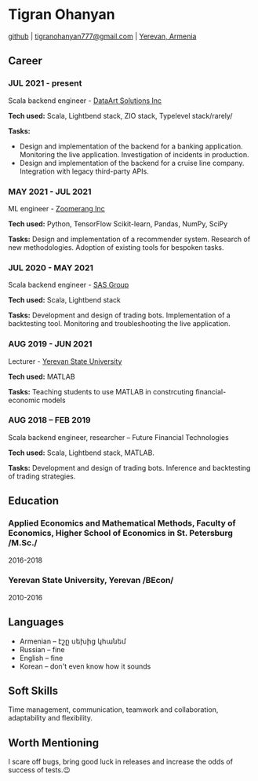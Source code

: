 # Tigran Ohanyan

[github](https://github.com/TigranOhanyan) |
[tigranohanyan777@gmail.com](mailto:tigranohanyan777@gmail.com) |
[Yerevan, Armenia](https://www.openstreetmap.org/relation/364087#map=12/40.1614/44.5259)

## Career

### JUL 2021 - present

Scala backend engineer - [DataArt Solutions Inc](www.dataart.com)

**Tech used:** Scala, Lightbend stack, ZIO stack, Typelevel stack/rarely/

**Tasks:** 
  - Design and implementation of the backend for a banking application. Monitoring the live application. Investigation of incidents in production.
  - Design and implementation of the backend for a cruise line company. Integration with legacy third-party APIs.


### MAY 2021 - JUL 2021

ML engineer - [Zoomerang Inc](https://zoomerang.app/)

**Tech used:** Python, TensorFlow Scikit-learn, Pandas, NumPy, SciPy

**Tasks:** Design and implementation of a recommender system. Research of new methodologies. Adoption of existing tools for bespoken tasks.

### JUL 2020 - MAY 2021

Scala backend engineer - [SAS Group](https://www.sasgroup.am/en/)

**Tech used:** Scala, Lightbend stack

**Tasks:** Development and design of trading bots. Implementation of a backtesting tool. Monitoring and troubleshooting the live application. 
  
### AUG 2019 - JUN 2021

Lecturer - [Yerevan State University](http://www.ysu.am/main/en)

**Tech used:** MATLAB

**Tasks:** Teaching students to use MATLAB in constrcuting financial-economic models

### AUG 2018 – FEB 2019

Scala backend engineer, researcher – Future Financial Technologies

**Tech used:** Scala, Lightbend stack, MATLAB.

**Tasks:** Development and design of trading bots. Inference and backtesting of trading strategies.

## Education

### Applied Economics and Mathematical Methods, Faculty of Economics, Higher School of Economics in St. Petersburg /M.Sc./

2016-2018 

### Yerevan State University, Yerevan /BEcon/

2010-2016

## Languages

* Armenian – էշը սեխից կհանեմ
* Russian – fine
* English – fine
* Korean – don't even know how it sounds

## Soft Skills
Time management, communication, teamwork and collaboration, adaptability and flexibility.

## Worth Mentioning
I scare off bugs, bring good luck in releases and increase the odds of success of tests.😉
